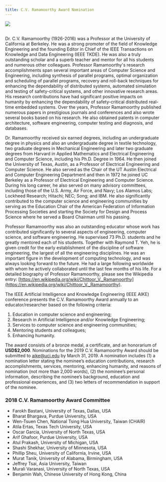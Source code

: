 ```yaml
---
title: C.V. Ramamoorthy Award Nomination
---
```


<div class="text-center">
  <img class="mx-auto rounded" src="img/ramamoorthy.png"/>
</div>
<br/>

Dr. C.V. Ramamoorthy (1926-2016) was a Professor at the University of California at Berkeley. He was a strong promoter of the field of Knowledge Engineering and the founding Editor in Chief of the IEEE Transactions on Knowledge and Data Engineering (IEEE TKDE). He was also a truly outstanding scholar and a superb teacher and mentor for all his students and numerous other colleagues. Professor Ramamoorthy's research accomplishments span several important areas of Computer Science and Engineering, including synthesis of parallel programs, optimal organization and scheduling of parallel programs, recovery and roll-back techniques for enhancing the dependability of distributed systems, automated simulation and testing of safety-critical systems, and other innovative research areas. His research contributions have had significant positive impacts on humanity by enhancing the dependability of safety-critical distributed real-time embedded systems. Over the years, Professor Ramamoorthy published numerous papers in prestigious journals and conferences and also wrote several books based on his research. He also obtained patents in computer architecture, software engineering, computer testing and diagnosis, and databases.

Dr. Ramamoorthy received six earned degrees, including an undergraduate degree in physics and also an undergraduate degree in textile technology, two graduate degrees in Mechanical Engineering and later two graduate degrees from Harvard in Applied Mathematics and Electrical Engineering and Computer Science, including his Ph.D. Degree in 1964. He then joined the University of Texas, Austin, as a Professor of Electrical Engineering and Computer Science. He also served as the Chair of the UT Austin Electrical and Computer Engineering Department and then in 1972 he joined UC Berkeley as a Professor of Electrical Engineering and Computer Science.  During his long career, he also served on many advisory committees, including those of the U.S. Army, Air Force, and Navy; Los Alamos Labs; Lockheed Research; Hitachi; NEC; Song; and IBM. He also significantly contributed to the computer science and engineering communities by serving as the Education Chair of the American Federation of Information Processing Societies and starting the Society for Design and Process Science where he served a Board Chairman until his passing.

Professor Ramamoorthy was also an outstanding educator whose work has contributed significantly to several aspects of engineering, computer science, and software engineering. He supervised 73 Ph.D. students and he greatly mentored each of his students. Together with Raymond T. Yeh, he is given credit for the early establishment of the discipline of software engineering, the largest of all the engineering disciplines. He was an important figure in the development of computing technology, and was always looking forward to the future. He had a large following worldwide with whom he actively collaborated until the last few months of his life. For a detailed biography of Professor Ramamoorthy, please see the Wikipedia entry: [https://en.wikipedia.org/wiki/Chittoor_V._Ramamoorthy](https://en.wikipedia.org/wiki/Chittoor_V._Ramamoorthy). 

The IEEE Artificial Intelligence and Knowledge Engineering (IEEE AIKE) conference presents the C.V. Ramamoorthy Award annually to an educator/researcher based on the following criteria: 
  1. Education in computer science and engineering; 
  2. Research in Artificial Intelligence and/or Knowledge Engineering; 
  3. Services to computer science and engineering communities; 
  4. Mentoring students and colleagues; 
  5. Enhancing humanity. 

The award consists of a bronze medal, a certificate, and an honorarium of **USD$2,000**.
Nominations for the 2019 C.V. Ramamoorthy Award should be submitted to aike@uci.edu by March 31, 2019. A nomination includes (1) a nomination letter stating the nominee’s education contributions, research accomplishments, services, mentoring, enhancing humanity, and reasons of nomination (not more than 2,000 words), (2) the nominee’s personal information, describing the nominee’s background, education and professional experiences, and (3) two letters of recommendation in support of the nominee.



### 2018 C.V. Ramamoorthy Award Committee
- Farokh Bastani, University of Texas, Dallas, USA 
- Bharat Bhargava, Purdue University, USA   
- Wen-Tsuen Chen, National Tsing Hua University, Taiwan (CHAIR)  
- Atila Ertas, Texas Tech University, USA
- Oscar Garcia, University of North Texas, USA  
- Arif Ghafoor, Purdue University, USA  
- Atul Prakash, University of Michigan, USA  
- Shashi Shekhar, University of Minnesota, USA  
- Phillip Sheu, University of California, Irvine, USA  
- Murat Tanik, University of Alabama, Birmingham, USA  
- Jeffrey Tsai, Asia University, Taiwan
- Murali Varanasi, University of North Texas, USA  
- Benjamin Wah, Chinese University of Hong Kong, China   



